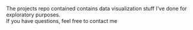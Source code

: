 
The projects repo contained contains data visualization stuff I've done for exploratory purposes.  
If you have questions, feel free to contact me
